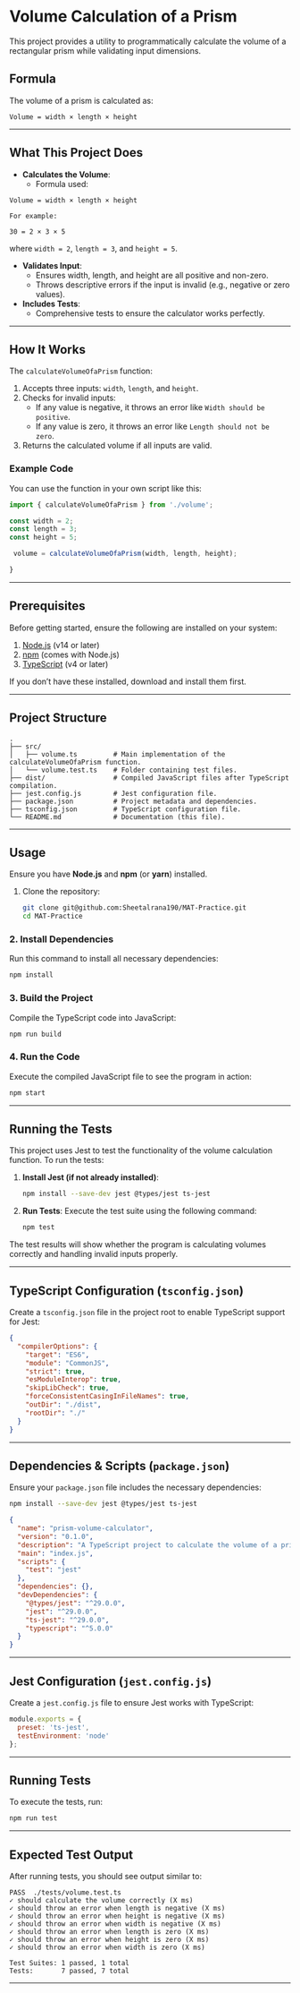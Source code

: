 # Volume Calculation of a Prism

This project provides a utility to programmatically calculate the volume of a rectangular prism while validating input dimensions.


##  Formula
The volume of a prism is calculated as:

```
Volume = width × length × height
```


---
## What This Project Does

- **Calculates the Volume**: 
  - Formula used: 
```
Volume = width × length × height
```
 
    For example:
```
30 = 2 × 3 × 5
```
where `width = 2`, `length = 3`, and `height = 5`.

- **Validates Input**:
  - Ensures width, length, and height are all positive and non-zero.
  - Throws descriptive errors if the input is invalid (e.g., negative or zero values).
- **Includes Tests**:
  - Comprehensive tests to ensure the calculator works perfectly.

---
## How It Works

The `calculateVolumeOfaPrism` function:
1. Accepts three inputs: `width`, `length`, and `height`.
2. Checks for invalid inputs:
   - If any value is negative, it throws an error like `Width should be positive`.
   - If any value is zero, it throws an error like `Length should not be zero`.
3. Returns the calculated volume if all inputs are valid.

### Example Code
You can use the function in your own script like this:
```typescript
import { calculateVolumeOfaPrism } from './volume';

const width = 2;
const length = 3;
const height = 5;

 volume = calculateVolumeOfaPrism(width, length, height);

}
```
---
## Prerequisites

Before getting started, ensure the following are installed on your system:
1. [Node.js](https://nodejs.org/) (v14 or later)
2. [npm](https://www.npmjs.com/) (comes with Node.js)
3. [TypeScript](https://www.typescriptlang.org/) (v4 or later)

If you don’t have these installed, download and install them first.

---

## Project Structure
```
.
├── src/
│   ├── volume.ts         # Main implementation of the calculateVolumeOfaPrism function.
│   └── volume.test.ts    # Folder containing test files.
├── dist/                 # Compiled JavaScript files after TypeScript compilation.
├── jest.config.js        # Jest configuration file.
├── package.json          # Project metadata and dependencies.
├── tsconfig.json         # TypeScript configuration file.
└── README.md             # Documentation (this file).

```

---

## Usage 

Ensure you have **Node.js** and **npm** (or **yarn**) installed.

1. Clone the repository:
   ```sh
   git clone git@github.com:Sheetalrana190/MAT-Practice.git
   cd MAT-Practice
   ```

### 2. Install Dependencies
Run this command to install all necessary dependencies:
```bash
npm install
```

### 3. Build the Project
Compile the TypeScript code into JavaScript:
```bash
npm run build
```

### 4. Run the Code
Execute the compiled JavaScript file to see the program in action:
```bash
npm start
```

---

## Running the Tests

This project uses Jest to test the functionality of the volume calculation function. To run the tests:

1. **Install Jest (if not already installed)**:
   ```bash
   npm install --save-dev jest @types/jest ts-jest
   ```

2. **Run Tests**:
   Execute the test suite using the following command:
   ```bash
   npm test
   ```

The test results will show whether the program is calculating volumes correctly and handling invalid inputs properly.

---

## TypeScript Configuration (`tsconfig.json`)

Create a `tsconfig.json` file in the project root to enable TypeScript support for Jest:

```json
{
  "compilerOptions": {
    "target": "ES6",
    "module": "CommonJS",
    "strict": true,
    "esModuleInterop": true,
    "skipLibCheck": true,
    "forceConsistentCasingInFileNames": true,
    "outDir": "./dist",
    "rootDir": "./"
  }
}
```

---

## Dependencies & Scripts (`package.json`)

Ensure your `package.json` file includes the necessary dependencies:
```Bash
npm install --save-dev jest @types/jest ts-jest
```

```json
{
  "name": "prism-volume-calculator",
  "version": "0.1.0",
  "description": "A TypeScript project to calculate the volume of a prism with Jest tests",
  "main": "index.js",
  "scripts": {
    "test": "jest"
  },
  "dependencies": {},
  "devDependencies": {
    "@types/jest": "^29.0.0",
    "jest": "^29.0.0",
    "ts-jest": "^29.0.0",
    "typescript": "^5.0.0"
  }
}
```

---

## Jest Configuration (`jest.config.js`)

Create a `jest.config.js` file to ensure Jest works with TypeScript:

```js
module.exports = {
  preset: 'ts-jest',
  testEnvironment: 'node'
};
```

---

## Running Tests

To execute the tests, run:

```Bash
npm run test
```

---

## Expected Test Output

After running tests, you should see output similar to:

```
PASS  ./tests/volume.test.ts
✓ should calculate the volume correctly (X ms)
✓ should throw an error when length is negative (X ms)
✓ should throw an error when height is negative (X ms)
✓ should throw an error when width is negative (X ms)
✓ should throw an error when length is zero (X ms)
✓ should throw an error when height is zero (X ms)
✓ should throw an error when width is zero (X ms)

Test Suites: 1 passed, 1 total
Tests:       7 passed, 7 total
```

---
